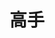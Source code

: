 ---
description: 适合生活态度严肃的人，因为需要很多操作步骤。
layout: post
results:
- primaryGenreName: Social Networking
  version: '1.0'
  trackViewUrl: https://itunes.apple.com/cn/app/gao-shou/id680516055?mt=8&uo=4
  artworkUrl100: http://a310.phobos.apple.com/us/r1000/004/Purple6/v4/81/f3/30/81f3309f-6bb8-335f-bb0a-fbec22566849/mzl.vjtfxphz.png
  artworkUrl60: http://a184.phobos.apple.com/us/r1000/059/Purple/v4/8c/c6/35/8cc635d4-6b0e-f68e-df1d-fb7b19882704/Icon.png
  userRatingCountForCurrentVersion: 4
  sellerName: SHUAI YUAN
  supportedDevices:
  - iPadFourthGen4G
  - iPhone-3GS
  - iPadMini4G
  - iPhone5
  - iPhone4
  - iPodTouchThirdGen
  - iPadFourthGen
  - iPad23G
  - iPadThirdGen4G
  - iPhone4S
  - iPad2Wifi
  - iPadMini
  - iPodTouchourthGen
  - iPad3G
  - iPadWifi
  - iPodTouchFifthGen
  - iPadThirdGen
  genres:
  - 社交
  - 教育
  trackName: 高手
  description: "-产品介绍-\n    高手（Highand），是首款为智能手机设计的图文+音频互动式教程制作工具与分享交流应用软件。\n
    \   你是否在某方面有着过人的天份，而在平淡的生活中却难以找到施展才华的舞台？在这里，你可以找到属于自己的一片天地，秀出自己的过人之处，成为志同道合的朋友们拜师求艺的高手。简单、高效、极易上手却又强大的教程创建工具，能让你轻松制作内容精美、紧凑、完整的教程；公正的排名机制，自动将众人喜爱和认可的高手作品推到最前面。\n
    \   或者，你有一直想学却没有时间学的小爱好？在这里，你可以找到各个领域的高手，图、文、声并茂地传授他们的技艺。每套教程都被划分为若干节简单易学的课程，哪怕只有忙里偷闲的两分钟，也能轻松学完一节课哦！你也可以与高手们互动，发送自己的学徒作业给高手们打分、点评。高手的评分越公正，对师徒双方排名的正面影响越大哦！\n流弊，得让别人知道，谓之高手！\n\n-主要功能-\n-教程创建工具：轻松将图片、音频、文字等信息制作为精美的互动式教程。\n-专为碎片时间而设计的学习阅读体验：学完一节课不超过两分钟\n-与高手零距离互动：跟高手学，并上传自己的作业给高手点评。\n-公正的排名机制：所有作品都公开，根据所有用户的喜好和评价进行排名—真高手会脱颖而出，本事不过硬自称高手可是会被踩的哦！\n-强大的分类搜索：按照你的兴趣轻松找到相关内容。\n-精美的个人展示页面：你是高手？那大家不仅需要看到你的一手绝活，还要知道你是谁！"
  price: 0
  trackId: 680516055
  releaseDate: '2013-08-10T06:12:02Z'
  screenshotUrls:
  - http://a4.mzstatic.com/us/r30/Purple4/v4/aa/72/12/aa72125e-609b-aa75-cc07-127db4a94ed4/screen1136x1136.jpeg
  - http://a2.mzstatic.com/us/r30/Purple4/v4/c2/e4/70/c2e4701e-fdc9-9b71-4847-62b9be367acb/screen1136x1136.jpeg
  - http://a1.mzstatic.com/us/r30/Purple6/v4/ee/30/c7/ee30c78c-eb81-e826-fd3e-ef16890bbc40/screen1136x1136.jpeg
  - http://a4.mzstatic.com/us/r30/Purple6/v4/00/58/8b/00588b31-b44d-5634-53f1-a89495a20869/screen1136x1136.jpeg
  - http://a1.mzstatic.com/us/r30/Purple4/v4/a3/a6/29/a3a629ec-514a-448f-983e-b3552b147850/screen1136x1136.jpeg
  artistViewUrl: https://itunes.apple.com/cn/artist/shuai-yuan/id680516058?uo=4
  primaryGenreId: 6005
  averageUserRatingForCurrentVersion: 5
  kind: software
  fileSizeBytes: '15418874'
  bundleId: com.Bloominglife.Highand
  trackContentRating: 12+
  artistName: SHUAI YUAN
  trackCensoredName: 高手
  isGameCenterEnabled: false
  contentAdvisoryRating: 12+
  languageCodesISO2A:
  - EN
  - ZH
  features: &a []
  wrapperType: software
  artworkUrl512: http://a310.phobos.apple.com/us/r1000/004/Purple6/v4/81/f3/30/81f3309f-6bb8-335f-bb0a-fbec22566849/mzl.vjtfxphz.png
  formattedPrice: 免费
  artistId: 680516058
  genreIds:
  - '6005'
  - '6017'
  currency: CNY
  ipadScreenshotUrls: *a
category: 社交
tags: tag1
resultCount: 1
title: 高手

---